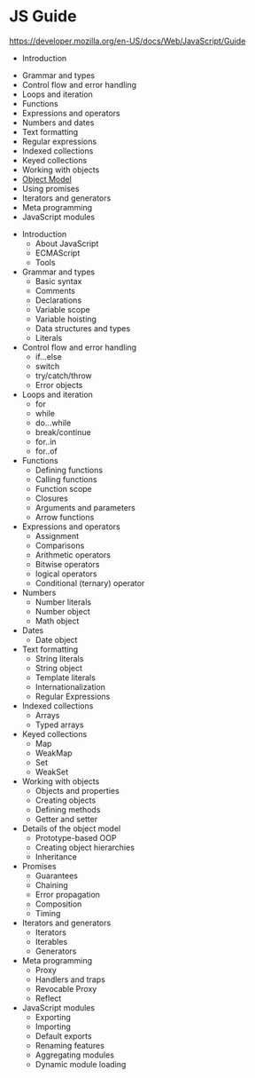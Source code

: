 # JS Guide

https://developer.mozilla.org/en-US/docs/Web/JavaScript/Guide


* Introduction
- Grammar and types
- Control flow and error handling
- Loops and iteration
- Functions
- Expressions and operators
- Numbers and dates
- Text formatting
- Regular expressions
- Indexed collections
- Keyed collections
- Working with objects
- [Object Model](./object-model.md)
- Using promises
- Iterators and generators
- Meta programming
- JavaScript modules



* Introduction
  - About JavaScript
  - ECMAScript
  - Tools
* Grammar and types
  - Basic syntax
  - Comments
  - Declarations
  - Variable scope
  - Variable hoisting
  - Data structures and types
  - Literals
* Control flow and error handling
  - if...else
  - switch
  - try/catch/throw
  - Error objects
* Loops and iteration
  - for
  - while
  - do...while
  - break/continue
  - for..in
  - for..of
* Functions
  - Defining functions
  - Calling functions
  - Function scope
  - Closures
  - Arguments and parameters
  - Arrow functions
* Expressions and operators
  - Assignment
  - Comparisons
  - Arithmetic operators
  - Bitwise operators
  - logical operators
  - Conditional (ternary) operator
* Numbers
  - Number literals
  - Number object
  - Math object
* Dates
  - Date object
* Text formatting
  - String literals
  - String object
  - Template literals
  - Internationalization
  - Regular Expressions
* Indexed collections
  - Arrays
  - Typed arrays
* Keyed collections
  - Map
  - WeakMap
  - Set
  - WeakSet
* Working with objects
  - Objects and properties
  - Creating objects
  - Defining methods
  - Getter and setter
* Details of the object model
  - Prototype-based OOP
  - Creating object hierarchies
  - Inheritance
* Promises
  - Guarantees
  - Chaining
  - Error propagation
  - Composition
  - Timing
* Iterators and generators
  - Iterators
  - Iterables
  - Generators
* Meta programming
  - Proxy
  - Handlers and traps
  - Revocable Proxy
  - Reflect
* JavaScript modules
  - Exporting
  - Importing
  - Default exports
  - Renaming features
  - Aggregating modules
  - Dynamic module loading
